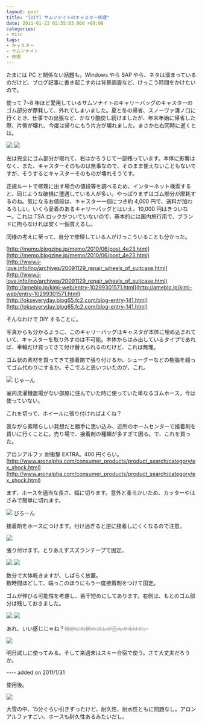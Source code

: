 ```yaml
---
layout: post
title: "[DIY] サムソナイトのキャスター修理"
date: 2011-01-23 02:55:03.000 +09:00
categories:
- misc
tags:
- キャスター
- サムソナイト
- 修理
---
```


たまには PC と関係ない話題も。Windows やら SAP やら、ネタは溜まっているのだけど、ブログ記事に書き起こすのは背景調査など、けっこう時間をかけたいので。

 
使って 7~8 年ほど愛用しているサムソナイトのキャリーバッグのキャスターのゴム部分が摩耗して、外れてしまいました。夏と冬の帰省、スノーヴァ溝ノ口に行くとき、仕事での出張など、かなり酷使し続けましたが、年末年始に帰省した際、片側が壊れ、今度は帰りにもう片方が壊れました。まさか左右同時に逝くとは。

 
![]({{site.assets_url}}2011-01-23-cimg1243.jpg) ![]({{site.assets_url}}2011-01-23-cimg1242.jpg)

 
左は完全にゴム部分が取れて、右はかろうじて一部残っています。本体に影響はなく、また、キャスターそのものは無事なので、そのまま使えないこともないですが、そうするとキャスターそのものが壊れそうです。

 
正規ルートで修理に出す場合の値段等を調べるため、インターネット検索すると、同じような破損に遭遇している人が多い。やっぱりまずはゴム部分が摩耗するのね。気になるお値段は、キャスター一個につき約 4,000 円で、送料が加わるらしい。いくら愛着のあるキャリーバッグとはいえ、10,000 円はきついなー。これは TSA ロックがついていないので、基本的には国内旅行用で、ブランドに拘らなければ安く一個買えるし。

 
同様の考えに至って、自分で修理している人がけっこういることも分かった。

 
[http://memo.blogzine.jp/memo/2010/06/post_4e23.html](http://memo.blogzine.jp/memo/2010/06/post_4e23.html) <br />
[http://www.j-love.info/ino/archives/20091129_repair_wheels_of_suitcase.html](http://www.j-love.info/ino/archives/20091129_repair_wheels_of_suitcase.html) <br />
[http://ameblo.jp/kimi-web/entry-10299301571.html](http://ameblo.jp/kimi-web/entry-10299301571.html) <br />
[http://okseveryday.blog65.fc2.com/blog-entry-141.html](http://okseveryday.blog65.fc2.com/blog-entry-141.html)

 
そんなわけで DIY することに。

 
写真からも分かるように、このキャリーバッグはキャスタが本体に埋め込まれていて、キャスターを取り外すのは不可能。本体からはみ出しているタイプであれば、車輪だけ買ってきて付け替えられるのだけど、これは無理。

 
ゴム状の素材を買ってきて接着剤で張り付けるか、シューグーなどの樹脂を縫ってゴム代わりにするか。そこでふと思いついたのが、これ。

 
![]({{site.assets_url}}2011-01-23-cimg1247.jpg) じゃーん

 
室内洗濯機置場がない部屋に住んでいた時に使っていた単なるゴムホース。今は使っていない。

 
これを切って、ホイールに張り付ければよくね？

 
我ながら素晴らしい発想だと勝手に思い込み、近所のホームセンターで接着剤を買いに行くことに。売り場で、接着剤の種類が多すぎて困る。で、これを買った。

 
アロンアルファ 耐衝撃 EXTRA。400 円ぐらい。 <br />
[http://www.aronalpha.com/consumer_products/product_search/category/ex_shock.html](http://www.aronalpha.com/consumer_products/product_search/category/ex_shock.html)

 
まず、ホースを適当な長さ、幅に切ります。意外と柔らかいため、カッターやはさみで簡単に切れます。

 
![]({{site.assets_url}}2011-01-23-cimg1248.jpg) びろーん

 
接着剤をホースにつけます。付け過ぎると逆に接着しにくくなるので注意。

 
![]({{site.assets_url}}2011-01-23-cimg1253.jpg)

 
張り付けます。とりあえずスズランテープで固定。

 
![]({{site.assets_url}}2011-01-23-cimg1255.jpg) ![]({{site.assets_url}}2011-01-23-cimg1258.jpg)

 
数分で大体乾きますが、しばらく放置。 <br />
数時間ほどして、端っこのほうにもう一度接着剤をつけて固定。

 
ゴムが伸びる可能性を考慮し、若干短めにしてあります。右側は、もとのゴム部分は残しておきました。

 
![]({{site.assets_url}}2011-01-23-cimg1259.jpg) ![]({{site.assets_url}}2011-01-23-cimg1261.jpg)

 
あれ、いい感じじゃね？<strike><font color="#a5a5a5">微妙に右側のゴムが歪んでるけど。</font></strike>

 
![]({{site.assets_url}}2011-01-23-cimg1262.jpg)

 
明日試しに使ってみる。そして来週末はスキー合宿で使う。さて大丈夫だろうか。

 
---- added on 2011/1/31

 
使用後。

 
![]({{site.assets_url}}2011-01-23-cimg1298.jpg)

 
大雪の中、15分ぐらい引きずったけど、耐久性、耐水性ともに問題なし。アロンアルファすごい。ホースも耐久性あるみたいだし。

